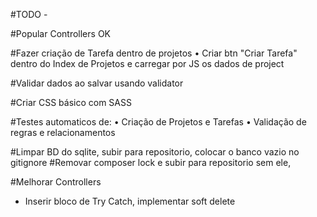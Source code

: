 #TODO - 

#Popular Controllers OK


#Fazer criação de Tarefa dentro de projetos
• Criar btn "Criar Tarefa" dentro do Index de Projetos e carregar por JS os dados de project

#Validar dados ao salvar usando validator

#Criar CSS básico com SASS

#Testes automaticos de:
• Criação de Projetos e Tarefas
• Validação de regras e relacionamentos

#Limpar BD do sqlite, subir para repositorio, colocar o banco vazio no gitignore
#Removar composer lock e subir para repositorio sem ele,

#Melhorar Controllers
- Inserir bloco de Try Catch, implementar soft delete